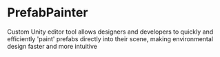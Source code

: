 # PrefabPainter
Custom Unity editor tool allows designers and developers to quickly and efficiently 'paint' prefabs directly into their scene, making environmental design faster and more intuitive
